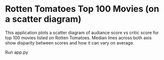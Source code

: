 # Rotten Tomatoes Top 100 Movies (on a scatter diagram)

This application plots a scatter diagram of audiance score vs critic score for top 100 movies listed on Rotten Tomatoes. Median lines across both axis show disparity between scores and how it can vary on average.

Run app.py